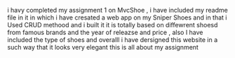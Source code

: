 i havy completed my assignment 1 on MvcShoe , i have included my readme file in it in which i have cresated a web app  on my Sniper Shoes and in that i Used CRUD 
methood and i built it it is totally  based on diffewrent shoesd from famous brands and the year of releazse and price , 
also I have included the type of shoes and overalll i have dersigned this website in a such way that  it looks very elegant 
this is all about my assignment 
